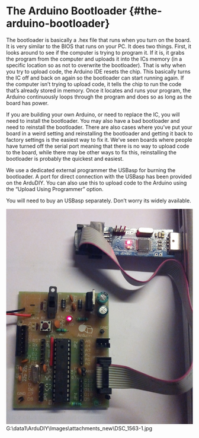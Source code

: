 # The Arduino Bootloader {#the-arduino-bootloader}

The bootloader is basically a .hex file that runs when you turn on the board. It is very similar to the BIOS that runs on your PC. It does two things. First, it looks around to see if the computer is trying to program it. If it is, it grabs the program from the computer and uploads it into the ICs memory (in a specific location so as not to overwrite the bootloader). That is why when you try to upload code, the Arduino IDE resets the chip. This basically turns the IC off and back on again so the bootloader can start running again. If the computer isn’t trying to upload code, it tells the chip to run the code that’s already stored in memory. Once it locates and runs your program, the Arduino continuously loops through the program and does so as long as the board has power.

If you are building your own Arduino, or need to replace the IC, you will need to install the bootloader. You may also have a bad bootloader and need to reinstall the bootloader. There are also cases where you’ve put your board in a weird setting and reinstalling the bootloader and getting it back to factory settings is the easiest way to fix it. We’ve seen boards where people have turned off the serial port meaning that there is no way to upload code to the board, while there may be other ways to fix this, reinstalling the bootloader is probably the quickest and easiest.

We use a dedicated external programmer the USBasp for burning the bootloader. A port for direct connection with the USBasp has been provided on the ArduDIY. You can also use this to upload code to the Arduino using the “Upload Using Programmer” option.

You will need to buy an USBasp separately. Don’t worry its widely available.

![](assets/picture_237.jpg)G:\data1\ArduDIY\Images\attachments_new\DSC_1563-1.jpg